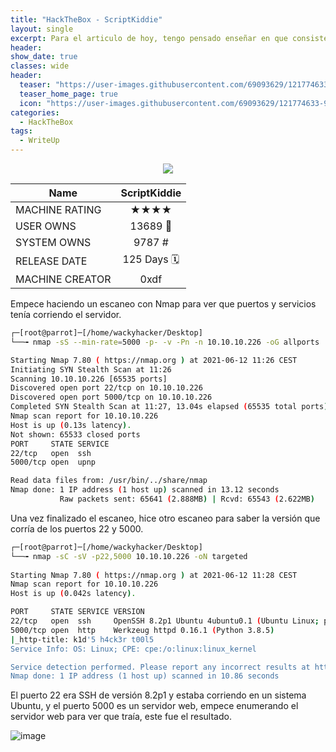 ```yaml
---
title: "HackTheBox - ScriptKiddie"
layout: single
excerpt: Para el articulo de hoy, tengo pensado enseñar en que consiste una inyección de código malicioso HTML, o mas conocida como “HTML injection”. Antes de iniciar con la explotación de esta vulnerabilidad, que esta tan presente en los servidores web, voy a hacer un corto resumen de ¿Qué es HTML? y ¿Para que sirve?.
header:
show_date: true
classes: wide
header:
  teaser: "https://user-images.githubusercontent.com/69093629/121774633-966fdd80-cb83-11eb-8487-b04899f020a1.png"
  teaser_home_page: true
  icon: "https://user-images.githubusercontent.com/69093629/121774633-966fdd80-cb83-11eb-8487-b04899f020a1.png"
categories:
  - HackTheBox
tags:
  - WriteUp
---
```


<p align="center">
<img src="https://user-images.githubusercontent.com/69093629/121781844-f1ff9280-cba6-11eb-99f9-1b60d31ee219.jpg">
</p>

| Name   | ScriptKiddie    | 
| ------------- |:-------------:| 
| MACHINE RATING     | ★★★★   |
| USER OWNS     | 13689 👤      |   
| SYSTEM OWNS | 9787 #          |  
|  RELEASE DATE |  125 Days 🗓  |
| MACHINE CREATOR | 0xdf |

Empece haciendo un escaneo con Nmap para ver que puertos y servicios tenía corriendo el servidor.

```bash
┌─[root@parrot]─[/home/wackyhacker/Desktop]
└──╼ nmap -sS --min-rate=5000 -p- -v -Pn -n 10.10.10.226 -oG allports

Starting Nmap 7.80 ( https://nmap.org ) at 2021-06-12 11:26 CEST
Initiating SYN Stealth Scan at 11:26
Scanning 10.10.10.226 [65535 ports]
Discovered open port 22/tcp on 10.10.10.226
Discovered open port 5000/tcp on 10.10.10.226
Completed SYN Stealth Scan at 11:27, 13.04s elapsed (65535 total ports)
Nmap scan report for 10.10.10.226
Host is up (0.13s latency).
Not shown: 65533 closed ports
PORT     STATE SERVICE
22/tcp   open  ssh
5000/tcp open  upnp

Read data files from: /usr/bin/../share/nmap
Nmap done: 1 IP address (1 host up) scanned in 13.12 seconds
           Raw packets sent: 65641 (2.888MB) | Rcvd: 65543 (2.622MB)
``` 

Una vez finalizado el escaneo, hice otro escaneo para saber la versión que corría de los puertos 22 y 5000.

```bash
┌─[root@parrot]─[/home/wackyhacker/Desktop]
└──╼ nmap -sC -sV -p22,5000 10.10.10.226 -oN targeted      
 
Starting Nmap 7.80 ( https://nmap.org ) at 2021-06-12 11:28 CEST
Nmap scan report for 10.10.10.226
Host is up (0.042s latency).

PORT     STATE SERVICE VERSION
22/tcp   open  ssh     OpenSSH 8.2p1 Ubuntu 4ubuntu0.1 (Ubuntu Linux; protocol 2.0)
5000/tcp open  http    Werkzeug httpd 0.16.1 (Python 3.8.5)
|_http-title: k1d'5 h4ck3r t00l5
Service Info: OS: Linux; CPE: cpe:/o:linux:linux_kernel

Service detection performed. Please report any incorrect results at https://nmap.org/submit/ .
Nmap done: 1 IP address (1 host up) scanned in 10.86 seconds
```

El puerto 22 era SSH de versión 8.2p1 y estaba corriendo en un sistema Ubuntu, y el puerto 5000 es un servidor web, empece enumerando el servidor web para ver que traía, este fue el resultado.

![image](https://user-images.githubusercontent.com/69093629/121775004-59a4e600-cb85-11eb-9afe-09c9d5ac8f02.png)




